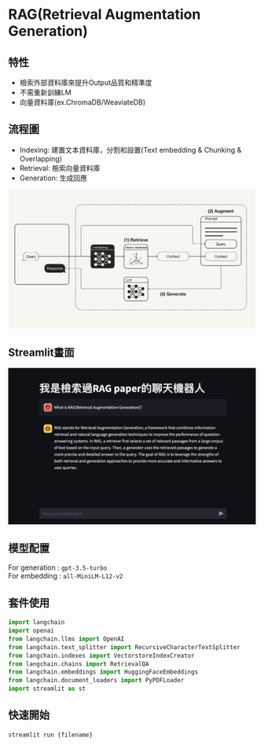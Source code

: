 # RAG(Retrieval Augmentation Generation)

## 特性
- 檢索外部資料庫來提升Output品質和精準度
- 不需重新訓練LM
- 向量資料庫(ex.ChromaDB/WeaviateDB)
## 流程圖
- Indexing: 建置文本資料庫，分割和設置(Text embedding & Chunking & Overlapping)
- Retrieval: 檢索向量資料庫
- Generation: 生成回應

![](https://github.com/zerayo714/RAG/blob/main/%E7%A4%BA%E6%84%8F%E5%9C%96.jpg)
## Streamlit畫面
![](https://github.com/zerayo714/RAG/blob/main/Demo.png)

## 模型配置
For generation : ```gpt-3.5-turbo```  
For embedding : ```all-MiniLM-L12-v2```
## 套件使用
```python
import langchain
import openai
from langchain.llms import OpenAI
from langchain.text_splitter import RecursiveCharacterTextSplitter
from langchain.indexes import VectorstoreIndexCreator
from langchain.chains import RetrievalQA
from langchain.embeddings import HuggingFaceEmbeddings
from langchain.document_loaders import PyPDFLoader
import streamlit as st
```

## 快速開始
```
streamlit run {filename}
```
